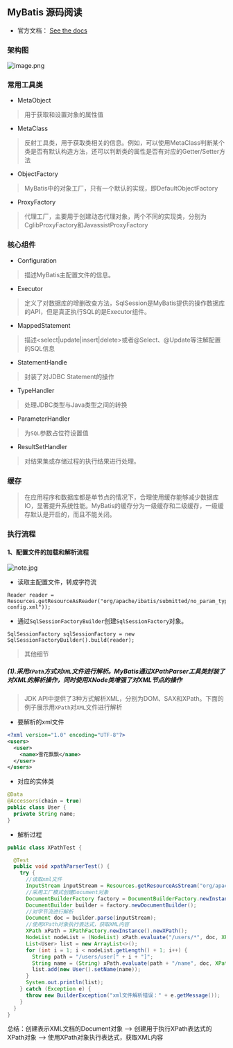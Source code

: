 ## MyBatis 源码阅读
* 官方文档： [See the docs](http://mybatis.github.io/mybatis-3)
### 架构图
![image.png](https://p1-juejin.byteimg.com/tos-cn-i-k3u1fbpfcp/58853c11b6c64138a34847b7d730e0bc~tplv-k3u1fbpfcp-watermark.image)
### 常用工具类
- MetaObject
> 用于获取和设置对象的属性值
- MetaClass
> 反射工具类，用于获取类相关的信息。例如，可以使用MetaClass判断某个类是否有默认构造方法，还可以判断类的属性是否有对应的Getter/Setter方法
- ObjectFactory
> MyBatis中的对象工厂，只有一个默认的实现，即DefaultObjectFactory
- ProxyFactory
> 代理工厂，主要用于创建动态代理对象，两个不同的实现类，分别为CglibProxyFactory和JavassistProxyFactory
### 核心组件
- Configuration
> 描述MyBatis主配置文件的信息。
- Executor
> 定义了对数据库的增删改查方法，SqlSession是MyBatis提供的操作数据库的API，但是真正执行SQL的是Executor组件。
- MappedStatement
> 描述<select|update|insert|delete>或者@Select、@Update等注解配置的SQL信息
- StatementHandle
> 封装了对JDBC Statement的操作
- TypeHandler
> 处理JDBC类型与Java类型之间的转换
- ParameterHandler
> 为`SQL`参数占位符设置值
- ResultSetHandler
> 对结果集或存储过程的执行结果进行处理。
### 缓存
> 在应用程序和数据库都是单节点的情况下，合理使用缓存能够减少数据库IO，显著提升系统性能。MyBatis的缓存分为一级缓存和二级缓存，一级缓存默认是开启的，而且不能关闭。

### 执行流程
#### 1、配置文件的加载和解析流程
![note.jpg](https://s3.bmp.ovh/imgs/2021/09/3497ff641ce73e23.jpg)
- 读取主配置文件，转成字符流
```text
Reader reader = Resources.getResourceAsReader("org/apache/ibatis/submitted/no_param_type/mybatis-config.xml"));
```
- 通过`SqlSessionFactoryBuilder`创建`SqlSessionFactory`对象。
```text
SqlSessionFactory sqlSessionFactory = new SqlSessionFactoryBuilder().build(reader);
```
> 其他细节
##### (1).采用`XPath`方式对`XML`文件进行解析。MyBatis通过XPathParser工具类封装了对XML的解析操作，同时使用XNode类增强了对XML节点的操作
> JDK API中提供了3种方式解析XML，分别为DOM、SAX和XPath。下面的例子展示用`XPath`对`XML`文件进行解析
- 要解析的xml文件
```xml
<?xml version="1.0" encoding="UTF-8"?>
<users>
  <user>
    <name>雪花飘飘</name>
  </user>
</users>
```
- 对应的实体类
```java
@Data
@Accessors(chain = true)
public class User {
  private String name;
}
```
- 解析过程
```java
public class XPathTest {

  @Test
  public void xpathParserTest() {
    try {
      //读取xml文件
      InputStream inputStream = Resources.getResourceAsStream("org/apache/ibatis/learning/user.xml");
      //采用工厂模式创建Document对象
      DocumentBuilderFactory factory = DocumentBuilderFactory.newInstance();
      DocumentBuilder builder = factory.newDocumentBuilder();
      //对字节流进行解析
      Document doc = builder.parse(inputStream);
      //使用XPath对象执行表达式，获取XML内容
      XPath xPath = XPathFactory.newInstance().newXPath();
      NodeList nodeList = (NodeList) xPath.evaluate("/users/*", doc, XPathConstants.NODESET);
      List<User> list = new ArrayList<>();
      for (int i = 1; i < nodeList.getLength() + 1; i++) {
        String path = "/users/user[" + i + "]";
        String name = (String) xPath.evaluate(path + "/name", doc, XPathConstants.STRING);
        list.add(new User().setName(name));
      }
      System.out.println(list);
    } catch (Exception e) {
      throw new BuilderException("xml文件解析错误：" + e.getMessage());
    }
  }
}
```
总结：创建表示XML文档的Document对象 —> 创建用于执行XPath表达式的XPath对象 —> 使用XPath对象执行表达式，获取XML内容


